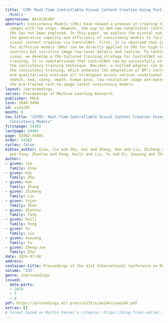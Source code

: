 ```yaml
---
title: 'CCM: Real-Time Controllable Visual Content Creation Using Text-to-Image Consistency
  Models'
openreview: B4rViOCoNf
abstract: Consistency Models (CMs) have showed a promise in creating high-quality
  images with few steps. However, the way to add new conditional controls to the pre-trained
  CMs has not been explored. In this paper, we explore the pivotal subject of leveraging
  the generative capacity and efficiency of consistency models to facilitate controllable
  visual content creation via ControlNet. First, it is observed that ControlNet trained
  for diffusion models (DMs) can be directly applied to CMs for high-level semantic
  controls but sacrifice image low-level details and realism. To tackle with this
  issue, we develop a CMs-tailored training strategy for ControlNet using the consistency
  training. It is substantiated that ControlNet can be successfully established through
  the consistency training technique. Besides, a unified adapter can be trained utilizing
  the consistency training, which enhances the adaptation of DM’s ControlNet. We quantitatively
  and qualitatively evaluate all strategies across various conditional controls, including
  sketch, hed, canny, depth, human pose, low-resolution image and masked image, with
  the pre-trained text-to-image latent consistency models.
layout: inproceedings
series: Proceedings of Machine Learning Research
publisher: PMLR
issn: 2640-3498
id: xiao24h
month: 0
tex_title: "{CCM}: Real-Time Controllable Visual Content Creation Using Text-to-Image
  Consistency Models"
firstpage: 54382
lastpage: 54401
page: 54382-54401
order: 54382
cycles: false
bibtex_author: Xiao, Jie and Zhu, Kai and Zhang, Han and Liu, Zhiheng and Shen, Yujun
  and Yang, Zhantao and Feng, Ruili and Liu, Yu and Fu, Xueyang and Zha, Zheng-Jun
author:
- given: Jie
  family: Xiao
- given: Kai
  family: Zhu
- given: Han
  family: Zhang
- given: Zhiheng
  family: Liu
- given: Yujun
  family: Shen
- given: Zhantao
  family: Yang
- given: Ruili
  family: Feng
- given: Yu
  family: Liu
- given: Xueyang
  family: Fu
- given: Zheng-Jun
  family: Zha
date: 2024-07-08
address:
container-title: Proceedings of the 41st International Conference on Machine Learning
volume: '235'
genre: inproceedings
issued:
  date-parts:
  - 2024
  - 7
  - 8
pdf: https://proceedings.mlr.press/v235/xiao24h/xiao24h.pdf
extras: []
# Format based on Martin Fenner's citeproc: https://blog.front-matter.io/posts/citeproc-yaml-for-bibliographies/
---
```

